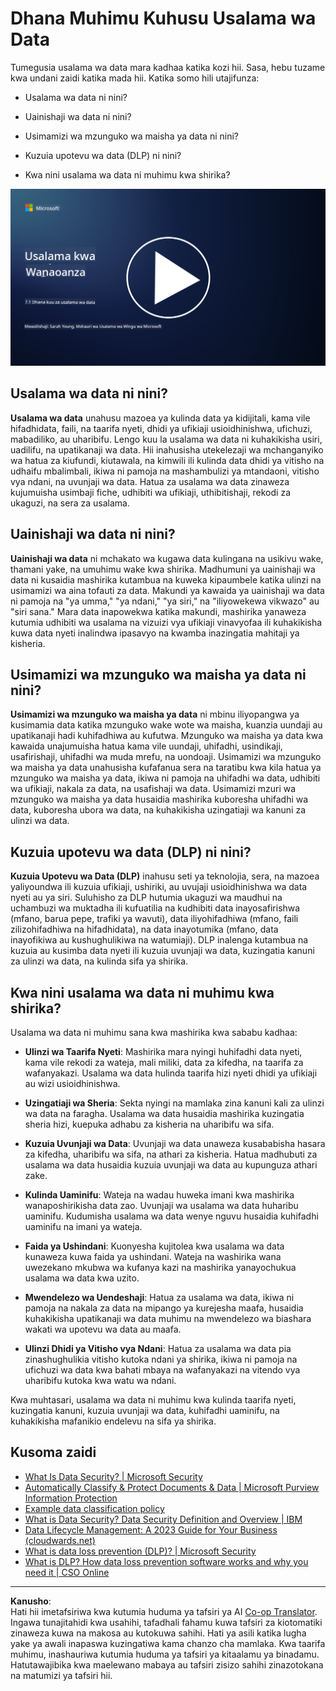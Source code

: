 <!--
CO_OP_TRANSLATOR_METADATA:
{
  "original_hash": "9703868f41dcddd5a98dea9ea6fcd94d",
  "translation_date": "2025-09-03T23:59:01+00:00",
  "source_file": "7.1 Data security key concepts.md",
  "language_code": "sw"
}
-->
# Dhana Muhimu Kuhusu Usalama wa Data

Tumegusia usalama wa data mara kadhaa katika kozi hii. Sasa, hebu tuzame kwa undani zaidi katika mada hii. Katika somo hili utajifunza:

- Usalama wa data ni nini?

- Uainishaji wa data ni nini?

- Usimamizi wa mzunguko wa maisha ya data ni nini?

- Kuzuia upotevu wa data (DLP) ni nini?

- Kwa nini usalama wa data ni muhimu kwa shirika?

[![Tazama video](../../translated_images/7-1_placeholder.bcb1e7fdcef8c20be3172dc8b3b11f417cad164e7481b76f8a3bca4f853e1016.sw.png)](https://learn-video.azurefd.net/vod/player?id=ace39247-1690-45fb-8f99-985abcb8e423)

## Usalama wa data ni nini?

**Usalama wa data** unahusu mazoea ya kulinda data ya kidijitali, kama vile hifadhidata, faili, na taarifa nyeti, dhidi ya ufikiaji usioidhinishwa, ufichuzi, mabadiliko, au uharibifu. Lengo kuu la usalama wa data ni kuhakikisha usiri, uadilifu, na upatikanaji wa data. Hii inahusisha utekelezaji wa mchanganyiko wa hatua za kiufundi, kiutawala, na kimwili ili kulinda data dhidi ya vitisho na udhaifu mbalimbali, ikiwa ni pamoja na mashambulizi ya mtandaoni, vitisho vya ndani, na uvunjaji wa data. Hatua za usalama wa data zinaweza kujumuisha usimbaji fiche, udhibiti wa ufikiaji, uthibitishaji, rekodi za ukaguzi, na sera za usalama.

## Uainishaji wa data ni nini?

**Uainishaji wa data** ni mchakato wa kugawa data kulingana na usikivu wake, thamani yake, na umuhimu wake kwa shirika. Madhumuni ya uainishaji wa data ni kusaidia mashirika kutambua na kuweka kipaumbele katika ulinzi na usimamizi wa aina tofauti za data. Makundi ya kawaida ya uainishaji wa data ni pamoja na "ya umma," "ya ndani," "ya siri," na "iliyowekewa vikwazo" au "siri sana." Mara data inapowekwa katika makundi, mashirika yanaweza kutumia udhibiti wa usalama na vizuizi vya ufikiaji vinavyofaa ili kuhakikisha kuwa data nyeti inalindwa ipasavyo na kwamba inazingatia mahitaji ya kisheria.

## Usimamizi wa mzunguko wa maisha ya data ni nini?

**Usimamizi wa mzunguko wa maisha ya data** ni mbinu iliyopangwa ya kusimamia data katika mzunguko wake wote wa maisha, kuanzia uundaji au upatikanaji hadi kuhifadhiwa au kufutwa. Mzunguko wa maisha ya data kwa kawaida unajumuisha hatua kama vile uundaji, uhifadhi, usindikaji, usafirishaji, uhifadhi wa muda mrefu, na uondoaji. Usimamizi wa mzunguko wa maisha ya data unahusisha kufafanua sera na taratibu kwa kila hatua ya mzunguko wa maisha ya data, ikiwa ni pamoja na uhifadhi wa data, udhibiti wa ufikiaji, nakala za data, na usafishaji wa data. Usimamizi mzuri wa mzunguko wa maisha ya data husaidia mashirika kuboresha uhifadhi wa data, kuboresha ubora wa data, na kuhakikisha uzingatiaji wa kanuni za ulinzi wa data.

## Kuzuia upotevu wa data (DLP) ni nini?

**Kuzuia Upotevu wa Data (DLP)** inahusu seti ya teknolojia, sera, na mazoea yaliyoundwa ili kuzuia ufikiaji, ushiriki, au uvujaji usioidhinishwa wa data nyeti au ya siri. Suluhisho za DLP hutumia ukaguzi wa maudhui na uchambuzi wa muktadha ili kufuatilia na kudhibiti data inayosafirishwa (mfano, barua pepe, trafiki ya wavuti), data iliyohifadhiwa (mfano, faili zilizohifadhiwa na hifadhidata), na data inayotumika (mfano, data inayofikiwa au kushughulikiwa na watumiaji). DLP inalenga kutambua na kuzuia au kusimba data nyeti ili kuzuia uvunjaji wa data, kuzingatia kanuni za ulinzi wa data, na kulinda sifa ya shirika.

## Kwa nini usalama wa data ni muhimu kwa shirika?

Usalama wa data ni muhimu sana kwa mashirika kwa sababu kadhaa:

- **Ulinzi wa Taarifa Nyeti**: Mashirika mara nyingi huhifadhi data nyeti, kama vile rekodi za wateja, mali miliki, data za kifedha, na taarifa za wafanyakazi. Usalama wa data hulinda taarifa hizi nyeti dhidi ya ufikiaji au wizi usioidhinishwa.

- **Uzingatiaji wa Sheria**: Sekta nyingi na mamlaka zina kanuni kali za ulinzi wa data na faragha. Usalama wa data husaidia mashirika kuzingatia sheria hizi, kuepuka adhabu za kisheria na uharibifu wa sifa.

- **Kuzuia Uvunjaji wa Data**: Uvunjaji wa data unaweza kusababisha hasara za kifedha, uharibifu wa sifa, na athari za kisheria. Hatua madhubuti za usalama wa data husaidia kuzuia uvunjaji wa data au kupunguza athari zake.

- **Kulinda Uaminifu**: Wateja na wadau huweka imani kwa mashirika wanaposhirikisha data zao. Uvunjaji wa usalama wa data huharibu uaminifu. Kudumisha usalama wa data wenye nguvu husaidia kuhifadhi uaminifu na imani ya wateja.

- **Faida ya Ushindani**: Kuonyesha kujitolea kwa usalama wa data kunaweza kuwa faida ya ushindani. Wateja na washirika wana uwezekano mkubwa wa kufanya kazi na mashirika yanayochukua usalama wa data kwa uzito.

- **Mwendelezo wa Uendeshaji**: Hatua za usalama wa data, ikiwa ni pamoja na nakala za data na mipango ya kurejesha maafa, husaidia kuhakikisha upatikanaji wa data muhimu na mwendelezo wa biashara wakati wa upotevu wa data au maafa.

- **Ulinzi Dhidi ya Vitisho vya Ndani**: Hatua za usalama wa data pia zinashughulikia vitisho kutoka ndani ya shirika, ikiwa ni pamoja na ufichuzi wa data kwa bahati mbaya na wafanyakazi na vitendo vya uharibifu kutoka kwa watu wa ndani.

Kwa muhtasari, usalama wa data ni muhimu kwa kulinda taarifa nyeti, kuzingatia kanuni, kuzuia uvunjaji wa data, kuhifadhi uaminifu, na kuhakikisha mafanikio endelevu na sifa ya shirika.

## Kusoma zaidi

- [What Is Data Security? | Microsoft Security](https://www.microsoft.com/en-au/security/business/security-101/what-is-data-security?WT.mc_id=academic-96948-sayoung)  
- [Automatically Classify & Protect Documents & Data | Microsoft Purview Information Protection](https://youtu.be/v8LqmzBUaOo)  
- [Example data classification policy](https://www.cmu.edu/data/guidelines/data-classification.html)  
- [What is Data Security? Data Security Definition and Overview | IBM](https://www.ibm.com/topics/data-security)  
- [Data Lifecycle Management: A 2023 Guide for Your Business (cloudwards.net)](https://www.cloudwards.net/data-lifecycle-management/)  
- [What is data loss prevention (DLP)? | Microsoft Security](https://www.microsoft.com/security/business/security-101/what-is-data-loss-prevention-dlp?WT.mc_id=academic-96948-sayoung)  
- [What is DLP? How data loss prevention software works and why you need it | CSO Online](https://www.csoonline.com/article/569559/what-is-dlp-how-data-loss-prevention-software-works-and-why-you-need-it.html)  

---

**Kanusho**:  
Hati hii imetafsiriwa kwa kutumia huduma ya tafsiri ya AI [Co-op Translator](https://github.com/Azure/co-op-translator). Ingawa tunajitahidi kwa usahihi, tafadhali fahamu kuwa tafsiri za kiotomatiki zinaweza kuwa na makosa au kutokuwa sahihi. Hati ya asili katika lugha yake ya awali inapaswa kuzingatiwa kama chanzo cha mamlaka. Kwa taarifa muhimu, inashauriwa kutumia huduma ya tafsiri ya kitaalamu ya binadamu. Hatutawajibika kwa maelewano mabaya au tafsiri zisizo sahihi zinazotokana na matumizi ya tafsiri hii.